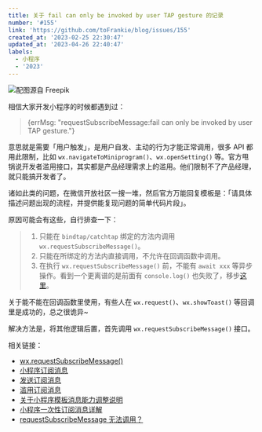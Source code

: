 ```yaml
---
title: 关于 fail can only be invoked by user TAP gesture 的记录
number: '#155'
link: 'https://github.com/toFrankie/blog/issues/155'
created_at: '2023-02-25 22:30:47'
updated_at: '2023-04-26 22:40:47'
labels:
  - 小程序
  - '2023'
---
```

![配图源自 Freepik](https://upload-images.jianshu.io/upload_images/5128488-252b9243b6274d98.jpg?imageMogr2/auto-orient/strip%7CimageView2/2/w/1240)



相信大家开发小程序的时候都遇到过：

> {errMsg: "requestSubscribeMessage:fail can only be invoked by user TAP gesture."}

意思就是需要「用户触发」，是用户自发、主动的行为才能正常调用，很多 API 都用此限制，比如 `wx.navigateToMiniprogram()`、`wx.openSetting()` 等。官方甩锅说开发者滥用接口，其实都是产品经理需求上的滥用。他们限制不了产品经理，就只能搞开发者了。

诸如此类的问题，在微信开放社区一搜一堆，然后官方万能回复模板是：「请具体描述问题出现的流程，并提供能复现问题的简单代码片段」。

原因可能会有这些，自行排查一下：

> 1. 只能在 `bindtap/catchtap` 绑定的方法内调用 `wx.requestSubscribeMessage()`。
> 2. 只能在所绑定的方法内直接调用，不允许在回调函数中调用。
> 3. 在执行 `wx.requestSubscribeMessage()` 前，不能有 `await xxx` 等异步操作。看到一个更离谱的是前面有 `console.log()` 也失败了，移步[这里](https://developers.weixin.qq.com/community/develop/article/doc/00066e97bb8dc0d1720b1a8f75fc13)。

关于能不能在回调函数里使用，有些人在 `wx.request()`、`wx.showToast()` 等回调里是成功的，总之很诡异~

解决方法是，将其他逻辑后置，首先调用 `wx.requestSubscribeMessage()` 接口。

相关链接：

* [wx.requestSubscribeMessage()](https://developers.weixin.qq.com/miniprogram/dev/api/open-api/subscribe-message/wx.requestSubscribeMessage.html)
* [小程序订阅消息](https://developers.weixin.qq.com/miniprogram/dev/framework/open-ability/subscribe-message.html)
* [发送订阅消息](https://developers.weixin.qq.com/miniprogram/dev/OpenApiDoc/mp-message-management/subscribe-message/sendMessage.html)
* [滥用订阅消息](https://developers.weixin.qq.com/miniprogram/product/#_5-21-%E6%BB%A5%E7%94%A8%E8%AE%A2%E9%98%85%E6%B6%88%E6%81%AF)
* [关于小程序模板消息能力调整说明](https://developers.weixin.qq.com/community/develop/doc/000046b0e6035824c6b9ed8235b809)
* [小程序一次性订阅消息详解](https://developers.weixin.qq.com/community/develop/article/doc/00006c4ea5ca80d4bcde43a755c813)
* [requestSubscribeMessage 无法调用？](https://developers.weixin.qq.com/community/develop/doc/000c086fffc06852bd5996fe45b000)
